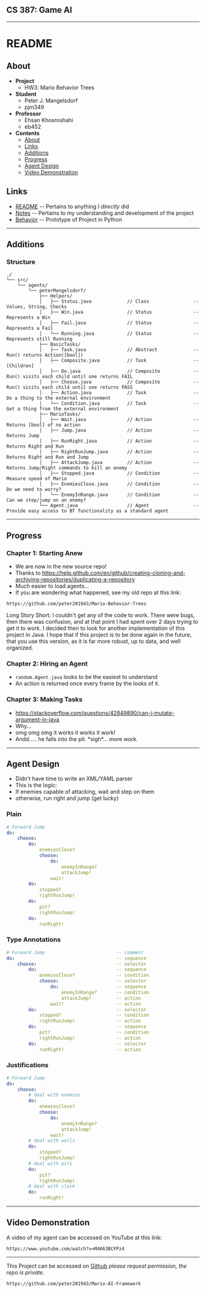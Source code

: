 

## CS 387: Game AI


---------


# README


## About
 - **Project**
     - HW3: Mario Behavior Trees
 - **Student**
     - Peter J. Mangelsdorf
     - pjm349
 - **Professor**
     - Ehsan Khosroshahi
     - eb452
 - **Contents**
     - [About](#about)
     - [Links](#links)
     - [Additions](#additions)
     - [Progress](#progress)
     - [Agent Design](#agent-design)
     - [Video Demonstration](#video-demonstration)


## Links
 - [README](README.md)      -- Pertains to anything I _directly_ did
 - [Notes](Notes.md)        -- Pertains to my understanding and development of the project
 - [Behavior](behavior.py)  -- Prototype of Project in Python


---------


## Additions


### Structure
```
./
└── src/
    └── agents/
        └── peterMangelsdorf/
            ├── Helpers/
            │   ├── Status.java             // Class                -- Values, String, Checks
            │   ├── Win.java                // Status               -- Represents a Win
            │   ├── Fail.java               // Status               -- Represents a Fail
            │   └── Running.java            // Status               -- Represents still Running
            ├── BasicTasks/
            │   ├── Task.java               // Abstract             -- Run() returns Action([bool])
            │   ├── Composite.java          // Task                 -- [Children]
            │   ├── Do.java                 // Composite            -- Run() visits each child until one returns FAIL
            │   ├── Choose.java             // Composite            -- Run() visits each child until one returns PASS
            │   ├── Action.java             // Task                 -- Do a thing to the external environment
            │   └── Condition.java          // Task                 -- Get a thing from the external environment
            ├── MarioTasks/
            │   ├── Wait.java               // Action               -- Returns [bool] of no action
            │   ├── Jump.java               // Action               -- Returns Jump
            │   ├── RunRight.java           // Action               -- Returns Right and Run
            │   ├── RightRunJump.java       // Action               -- Returns Right and Run and Jump
            │   ├── AttackJump.java         // Action               -- Returns Jump/Right commands to kill an enemy
            │   ├── Stopped.java            // Condition            -- Measure speed of Mario
            │   ├── EnemiesClose.java       // Condition            -- Do we need to worry?
            │   └── EnemyInRange.java       // Condition            -- Can we step/jump on an enemy?
            └── Agent.java                  // Agent                -- Provide easy access to BT functionality as a standard agent
```


---------


## Progress


### Chapter 1: Starting Anew
 - We are now in the new source repo!
 - Thanks to https://help.github.com/en/github/creating-cloning-and-archiving-repositories/duplicating-a-repository
 - Much easier to load agents...
 - If you are wondering what happened, see my old repo at this link:
```
https://github.com/peter201943/Mario-Behavior-Trees
```
Long Story Short: I couldn't get any of the code to work. There were bugs, then there was confusion, and at that point I had spent over 2 days trying to get it to work.
I decided then to look for another implementation of this project in Java.
I hope that if this project is to be done again in the future, that you use this version, as it is far more robust, up to data, and well organized.  


### Chapter 2: Hiring an Agent
 - `random.Agent.java` looks to be the easiest to understand
 - An action is returned once every frame by the looks of it.


### Chapter 3: Making Tasks
 - https://stackoverflow.com/questions/42849890/can-i-mutate-argument-in-java
 - Why...
 - omg omg omg it works it works it work!
 - Andd..... he falls into the pit. \*sigh\*... more work.


---------


## Agent Design
 - Didn't have time to write an XML/YAML parser
 - This is the logic:
 - If enemies capable of attacking, wait and step on them
 - otherwise, run right and jump (get lucky)

### Plain
```yaml
# Forward Jump
do:
    choose:
        do:
            enemiesClose?
            choose:
                do:
                    enemyInRange?
                    attackJump!
                wait!
        do:
            stopped?
            rightRunJump!
        do:
            pit?
            rightRunJump!
        do:
            runRight!
```

### Type Annotations
```yaml
# Forward Jump                          -- comment
do:                                     -- sequence
    choose:                             -- selector
        do:                             -- sequence
            enemiesClose?               -- condition
            choose:                     -- selector
                do:                     -- sequence
                    enemyInRange?       -- condition
                    attackJump!         -- action
                wait!                   -- action
        do:                             -- selector
            stopped?                    -- condition
            rightRunJump!               -- action
        do:                             -- sequence
            pit?                        -- condition
            rightRunJump!               -- action
        do:                             -- selector
            runRight!                   -- action
```

### Justifications
```yaml
# Forward Jump
do:
    choose:
        # deal with enemies
        do:
            enemiesClose?
            choose:
                do:
                    enemyInRange?
                    attackJump!
                wait!
        # deal with walls
        do:
            stopped?
            rightRunJump!
        # deal with pits
        do:
            pit?
            rightRunJump!
        # deal with clock
        do:
            runRight!
```


---------


## Video Demonstration

A video of my agent can be accessed on YouTube at this link:
```
https://www.youtube.com/watch?v=M4K63BCFPz4
```


---------


This Project can be accessed on [Github](https://github.com/peter201943/Mario-AI-Framework) _please request permission, the repo is private_.
```
https://github.com/peter201943/Mario-AI-Framework
```

